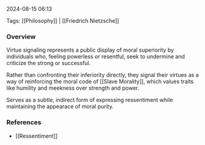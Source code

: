 
2024-08-15 06:13

Tags: [[Philosophy]] | [[Friedrich Nietzsche]]

### Overview
Virtue signaling represents a public display of moral superiority by individuals who, feeling powerless or resentful, seek to undermine and criticize the strong or successful.

Rather than confronting their inferiority directly, they signal their virtues as a way of reinforcing the moral code of [[Slave Morality]], which values traits like humility and meekness over strength and power. 

Serves as a subtle, indirect form of expressing ressentiment while maintaining the appearace of moral purity.

### References
- [[Ressentiment]]

